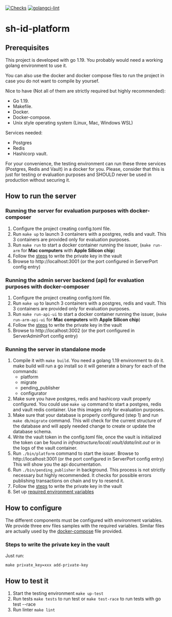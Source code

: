 [![Checks](https://github.com/0xPolygonID/sh-id-platform/actions/workflows/checks.yml/badge.svg)](https://github.com/0xPolygonID/sh-id-platform/actions/workflows/checks.yml)
[![golangci-lint](https://github.com/0xPolygonID/sh-id-platform/actions/workflows/golangci-lint.yml/badge.svg)](https://github.com/0xPolygonID/sh-id-platform/actions/workflows/golangci-lint.yml)

# sh-id-platform

## Prerequisites
This project is developed with go 1.19. You probably would need a working golang environment to use it. 

You can also use the docker and docker compose files to run the project in case you do not want to compile by yoursef.

Nice to have (Not all of them are strictly required but highly recommended):
- Go 1.19.
- Makefile.
- Docker.
- Docker-compose.
- Unix style operating system (Linux, Mac, Windows WSL)

Services needed:
- Postgres
- Redis
- Hashicorp vault.

For your convenience, the testing environment can run these three services (Postgres, Redis and Vault)  in a docker 
for you. Please, consider that this is just for testing or evaluation purposes and SHOULD never be used in production without
securing it.

## How to run the server

### Running the server for evaluation purposes with docker-composer
1) Configure the project creating config.toml file.
2) Run `make up` to launch 3 containers with a postgres, redis and vault. This 3 containers are provided only for
evaluation purposes. 
3) Run `make run` to start a docker container running the issuer, (`make run-arm` for **Mac computers** with **Apple Silicon chip**)
4) Follow the [steps](#steps-to-write-the-private-key-in-the-vault) to write the private key in the vault 
5) Browse to http://localhost:3001 (or the port configured in ServerPort config entry)


### Running the admin server backend (api) for evaluation purposes with docker-composer
1) Configure the project creating config.toml file.
2) Run `make up` to launch 3 containers with a postgres, redis and vault. This 3 containers are provided only for
   evaluation purposes.
3) Run `make run-api-ui` to start a docker container running the issuer, (`make run-arm-api-ui` for **Mac computers** with **Apple Silicon chip**)
4) Follow the [steps](#steps-to-write-the-private-key-in-the-vault) to write the private key in the vault
5) Browse to http://localhost:3002 (or the port configured in ServerAdminPort config entry)


### Running the server in standalone mode

1) Compile it with `make build`. You need a golang 1.19 environment to do it. make build will run a go install so
it will generate a binary for each of the commands:
    - platform
    - migrate
    - pending_publisher
    - configurator
2) Make sure you have postgres, redis and hashicorp vault properly configured. You could use `make up` command to start
a postgres, redis and vault redis container. Use this images only for evaluation purposes.
3) Make sure that your database is properly configured (step 1) and run `make db/migrate` command. This will check for the
current structure of the database and will apply needed change to create or update the database schema.
4) Write the vault token in the config.toml file, once the vault is initialized the token can be found in _infrastructure/local/.vault/data/init.out_ or in the logs of the vault container.
5) Run `./bin/platform` command to start the issuer. Browse to http://localhost:3001 (or the port configured in ServerPort config entry)
This will show you the api documentation.
6) Run `./bin/pending_publisher` in background. This process is not strictly necessary but highly recommended. 
It checks for possible errors publishing transactions on chain and try to resend it.
7) Follow the [steps](#steps-to-write-the-private-key-in-the-vault) to write the private key in the vault
8) Set up [required environment variables](#how-to-configure)


## How to configure
The different components must be configured with environment variables. We provide three env files samples with the required variables.
Similar files are actually used by the [docker-compose](infrastructure/local/docker-compose.yml) file provided.

### Steps to write the private key in the vault
Just run:   
```
make private_key=xxx add-private-key
```

## How to test it
1) Start the testing environment 
``make up-test``
2) Run tests
``make tests`` to run test or ``make test-race`` to run tests with go test --race
3) Run linter
``make lint``
